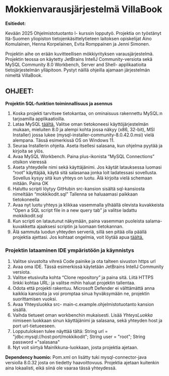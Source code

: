 # Mokkienvarausjärjestelmä VillaBook 

**Esitiedot:**

Kevään 2025 Ohjelmistotuotanto I- kurssin lopputyö. Projektia on työstänyt Itä-Suomen yliopiston tietojenkäsittelytieteen laitoksen opiskelijat Aino Komulainen, Henna Korpelainen, Evita Romppainen ja Jenni Simonen.  

Projektin aihe on erään kuvitteellisen mökkiyrityksen varausjärjestelmä. Projektin teossa on käytetty JetBrains IntellJ Community-versiota sekä MySQL Community  8.0 Workbench, Server and Shell- applikaatioita tietojärjestelmän ylläpitoon. Pystyt näillä ohjeilla ajamaan järjestelmän nimeltä VillaBook. 

## OHJEET:
 
**Projektin SQL-funktion toiminnallisuus ja asennus**

1. Koska projekti tarvitsee tietokantaa, on ominaisuus rakennettu MySQL:n tarjoamilla applikaatioilla. 
2. Lataa MySQL [täältä.](https://dev.mysql.com/downloads/installer/) Valitse oman tietokoneesi käyttöjärjestelmän mukaan, mieluiten 8.0 ja alempi kohta jossa näkyy (x86, 32-bit), MSI Installer) jossa lukee (mysql-installer-community-8.0.42.0.msi) vielä alempana. Tässä esimerkissä OS on Windows 11. 
3. Seuraa Installerin ohjeita. Aseta itsellesi salasana, kun ohjelma pyytää ja kirjoita se ylös.  
4. Avaa MySQL Workbench. Paina plus-ikonista “MySQL Connections” otsikon vieressä 
5. Aseta yhteydelle nimi sekä käyttäjänimi. Jos käytät latauksessa luomasi “root” käyttäjää, käytä sitä salasanaa jonka loit ladatessasi sovellusta. Sovellus kysyy 
   sitä kun yhteys on luotu. Älä kirjoita vielä schemaan mitään. Paina OK 
6. Haluttu scripti löytyy GitHubin src-kansion sisältä sql-kansiosta nimeltään “mokkikodit.sql” Tallenna se haluaamasi paikkaan tietokoneella 
7. Avaa nyt luotu yhteys ja klikkaa vasemmalla ylhäällä olevista kuvakkeista “Open a SQL script file in a new query tab” ja valitse ladattu mokkikodit.sql 
8. Kun scripti on latautunut näkymään, paina vasemman puoleista salama-kuvakketta ajaaksesi scriptin ja luomaan tietokannan. 
9. Älä sammuta luodun yhteyden serveriä, sillä sen pitää olla päällä projektia ajettasi. Jos kohtaat ongelmia, voit löytää apua [täältä.](https://dev.mysql.com/doc/refman/8.4/en/tutorial.html)

### Projektin lataaminen IDE ympäristöön ja käynnistys 

1. Valitse sivustolta vihreä Code painike ja ota talteen sivuston https url 
2. Avaa oma IDE. Tässä esimerkissä käytetään JetBrains IntellJ Community versiota. 
3. Valitse etusivulta kohta “Clone repository” ja paina sitä. Liitä HTTPS linkki kohtaa URL: ja valitse mihin haluat projektin tallentaa. 
4. Odota että projekti rakentuu. Microsoft Defender ei välttämättä anna kaikkia kansioita ja voi promptaa sinua hyväksymään ne, projektin suorittamisen vuoksi. 
5. Avaa Yhteysluokka src- main-c.example.ohjelmistotuotanto kansion sisällä. 
6. Vaihda tietueet oman workbenchin mukaisesti. Lisää *YhteysLuokka* nimiseen luokkaan sinun käyttäjänimi ja salasana, sekä yhteyden host ja port url-tietueeseen.
7. Lopputuloksen tulee näyttää tältä:
   String url = "jdbc:mysql://host:port/mokkikodit"; 
   String user = "root"; 
   String password ="salasana" 
8. Nyt voit siirtyä MainIkkuna-luokkaan, josta projektia ajetaan. 
 
**Dependency huomio:**
Pom.xml on lisätty tuki mysql-connector-java versiolla 8.0.32 josta on tiedetty haavoittovuus. 
Projektia ajetaan kuitenkin aina lokaalisti, eikä siinä ole vaaraa tässä yhteydessä.
